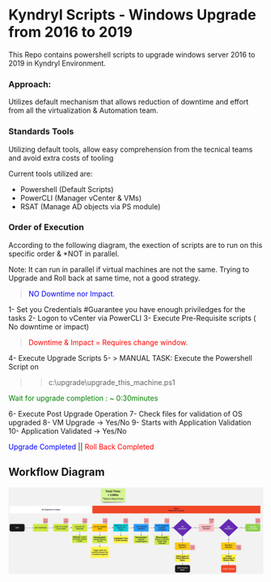 # Kyndryl Scripts - Windows Upgrade from 2016 to 2019
This Repo contains powershell scripts to upgrade windows server 2016 to 2019 in Kyndryl Environment.

### Approach:
Utilizes default mechanism that allows reduction of downtime and effort from all the virtualization & Automation team.

### Standards Tools
Utilizing default tools, allow easy comprehension from the tecnical teams and avoid extra costs of tooling

Current tools utilized are:
- Powershell (Default Scripts)
- PowerCLI (Manager vCenter & VMs)
- RSAT (Manage AD objects via PS module)

### Order of Execution
According to the following diagram, the exection of scripts are to run on this specific order & *NOT in parallel.

Note: It can run in parallel if virtual machines are not the same. Trying to Upgrade and Roll back at same time, not a good strategy.

><span style="color:blue">NO Downtime nor Impact</span>.

1- Set you Credentials #Guarantee you have enough priviledges for the tasks
2- Logon to vCenter via PowerCLI
3- Execute Pre-Requisite scripts ( No downtime or impact)

><span style="color:red"> Downtime & Impact = Requires change window</span>.

4- Execute Upgrade Scripts
5- > MANUAL TASK: Execute the Powershell Script on 
>>c:\\upgrade\\upgrade_this_machine.ps1

<span style="color:green"> Wait for upgrade completion : ~ 0:30minutes </span>

6- Execute Post Upgrade Operation
7- Check files for validation of OS upgraded
8- VM Upgrade -> Yes/No
9- Starts with Application Validation
10- Application Validated -> Yes/No

<span style="color:blue">Upgrade Completed</span> || <span style="color:red">Roll Back Completed</span>


## Workflow Diagram
![Workflow](workflow.jpeg)

